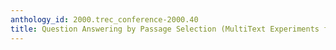 ```yaml
---
anthology_id: 2000.trec_conference-2000.40
title: Question Answering by Passage Selection (MultiText Experiments for TREC-9)
---
```

